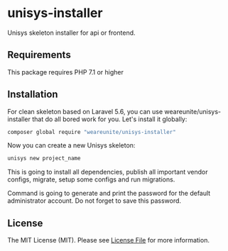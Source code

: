 # unisys-installer
Unisys skeleton installer for api or frontend.

## Requirements

This package requires PHP 7.1 or higher

## Installation


For clean skeleton based on Laravel 5.6, you can use weareunite/unisys-installer that do all bored work for you. Let's install it globally:
``` bash
composer global require "weareunite/unisys-installer"
```

Now you can create a new Unisys skeleton:

``` bash
unisys new project_name
```

This is going to install all dependencies, publish all important vendor configs, migrate, setup some configs and run migrations.

Command is going to generate and print the password for the default administrator account. Do not forget to save this password.

## License

The MIT License (MIT). Please see [License File](LICENSE.md) for more information.
